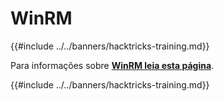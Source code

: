 # WinRM

{{#include ../../banners/hacktricks-training.md}}

Para informações sobre [**WinRM leia esta página**](../../network-services-pentesting/5985-5986-pentesting-winrm.md).

{{#include ../../banners/hacktricks-training.md}}
